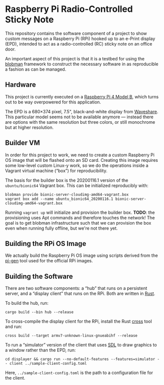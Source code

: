 # Raspberry Pi Radio-Controlled Sticky Note

This repository contains the software component of a project to show custom
messages on a Raspberry Pi (RPi) hooked up to an e-Print display (EPD),
intended to act as a radio-controlled (RC) sticky note on an office door.

An important aspect of this project is that it is a testbed for using the
[blobman][blobman] framework to construct the necessary software in as
reproducible a fashion as can be managed.

[blobman]: https://github.com/pkgw/blobman/


## Hardware

This project is currently executed on a
[Raspberry Pi 4 Model B](https://www.raspberrypi.org/products/raspberry-pi-4-model-b/),
which turns out to be way overpowered for this application.

The EPD is a 680×374 pixel, 7.5", black-and-white display from
[Waveshare](https://www.waveshare.com/product/displays/e-paper.htm). This
particular model seems not to be available anymore — instead there are options
with the same resolution but three colors, or still monochrome but at higher
resolution.


## Builder VM

In order for this project to work, we need to create a custom Raspberry Pi OS
image that will be flashed onto an SD card. Creating this image requires some
low-level custom Linux-y work, so we do the operations inside a Vagrant
virtual machine (“box”) for reproducibility.

The basis for the builder box is the 20200116.1 version of the
`ubuntu/bionic64` Vagrant box. This can be initialized reproducibly with:

```
blobman provide bionic-server-cloudimg-amd64-vagrant.box
vagrant box add --name ubuntu_bionic64_20200116.1 bionic-server-cloudimg-amd64-vagrant.box
```

Running `vagrant up` will initialize and provision the builder box. **TODO**:
the provisioning uses Apt commands and therefore touches the network! The goal
is to get blobman infrastructure such that we can provision the box even when
running fully offline, but we're not there yet.


## Building the RPi OS Image

We actually build the Raspberry Pi OS image using scripts derived from the
[pi-gen][pi-gen] tool used for the official RPi images.

[pi-gen]: https://github.com/RPi-Distro/pi-gen


## Building the Software

There are two software components: a “hub” that runs on a persistent server,
and a “display client” that runs on the RPi. Both are written in
[Rust](https://rust-lang.org/).

To build the hub, run:

```
cargo build --bin hub --release
```

To cross-compile the display client for the RPi, install the Rust
[cross](https://github.com/rust-embedded/cross) tool and run:

```
cross build --target armv7-unknown-linux-gnueabihf --release
```

To run a “simulator” version of the client that uses
[SDL](https://www.libsdl.org/) to draw graphics to a window rather than the
EPD, run:

```
cd displayer && cargo run --no-default-features --features=simulator -- client ../sample-client-config.toml
```

Here, `../sample-client-config.toml` is the path to a configuration file for
the client.
